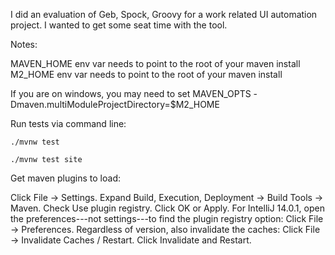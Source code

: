 
I did an evaluation of Geb, Spock, Groovy for a work related UI automation project. I wanted to get some seat time with the tool. 


Notes:

MAVEN_HOME env var needs to point to the root of your maven install
M2_HOME env var needs to point to the root of your maven install

If you are on windows, you may need to set MAVEN_OPTS -Dmaven.multiModuleProjectDirectory=$M2_HOME

Run tests via command line:

    ./mvnw test
    
    ./mvnw test site


Get maven plugins to load:

Click File -> Settings.
Expand Build, Execution, Deployment -> Build Tools -> Maven.
Check Use plugin registry.
Click OK or Apply.
For IntelliJ 14.0.1, open the preferences---not settings---to find the plugin registry option:
Click File -> Preferences.
Regardless of version, also invalidate the caches:
Click File -> Invalidate Caches / Restart.
Click Invalidate and Restart.



